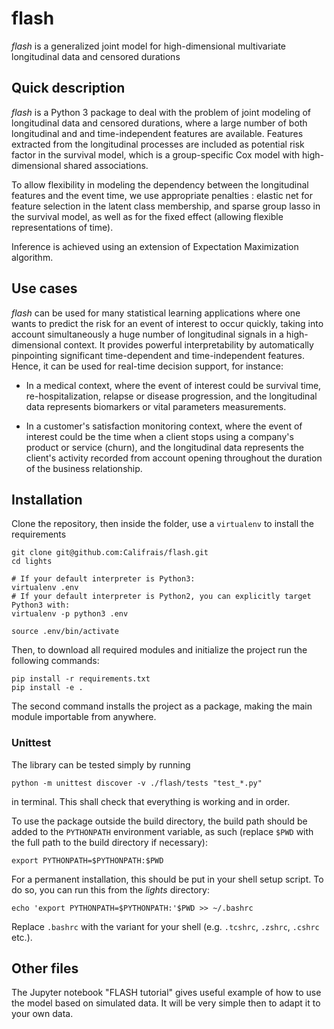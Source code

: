 # flash
_flash_ is a generalized joint model for high-dimensional multivariate longitudinal data and censored durations

## Quick description
_flash_ is a Python 3 package to deal with the problem of joint modeling of longitudinal data and censored durations, where a large number of both longitudinal and and time-independent features are available. Features extracted from the longitudinal processes are included as potential risk factor in the survival model, which is a group-specific Cox model with high-dimensional shared associations.

To allow flexibility in modeling the dependency between the longitudinal features and the event time, we use appropriate penalties : elastic net for feature selection in the latent class membership, and sparse group lasso in the survival model, as well as for the fixed effect (allowing flexible representations of time).

Inference is achieved using an extension of Expectation Maximization algorithm.

## Use cases

_flash_ can be used for many statistical learning applications where one wants to predict the risk for an event of interest to occur quickly, taking into account simultaneously a huge number of longitudinal signals in a high-dimensional context. It provides powerful interpretability by automatically pinpointing significant time-dependent and time-independent features. Hence, it can be used for real-time decision support, for instance:
 
- In a medical context, where the event of interest could be survival time, re-hospitalization, relapse or disease progression, and the longitudinal data represents biomarkers or vital parameters measurements.

- In a customer's satisfaction monitoring context, where the event of interest could be the time when a client stops using a company's product or service (churn), and the longitudinal data represents the client's activity recorded from account opening throughout the duration of the business relationship.

## Installation
Clone the repository, then inside the folder, use a `virtualenv` to install the requirements
```shell script
git clone git@github.com:Califrais/flash.git
cd lights

# If your default interpreter is Python3:
virtualenv .env
# If your default interpreter is Python2, you can explicitly target Python3 with:
virtualenv -p python3 .env

source .env/bin/activate
```
Then, to download all required modules and initialize the project run the following commands:
```shell script
pip install -r requirements.txt
pip install -e .
```
The second command installs the project as a package, making the main module importable from anywhere.

### Unittest

The library can be tested simply by running

    python -m unittest discover -v ./flash/tests "test_*.py"

in terminal. This shall check that everything is working and in order.

To use the package outside the build directory, the build path should be added to the `PYTHONPATH` environment variable, as such (replace `$PWD` with the full path to the build directory if necessary):

    export PYTHONPATH=$PYTHONPATH:$PWD

For a permanent installation, this should be put in your shell setup script. To do so, you can run this from the _lights_ directory:

    echo 'export PYTHONPATH=$PYTHONPATH:'$PWD >> ~/.bashrc

Replace `.bashrc` with the variant for your shell (e.g. `.tcshrc`, `.zshrc`, `.cshrc` etc.).

## Other files

The Jupyter notebook "FLASH tutorial" gives useful example of how to use the model based on simulated data.
It will be very simple then to adapt it to your own data.
